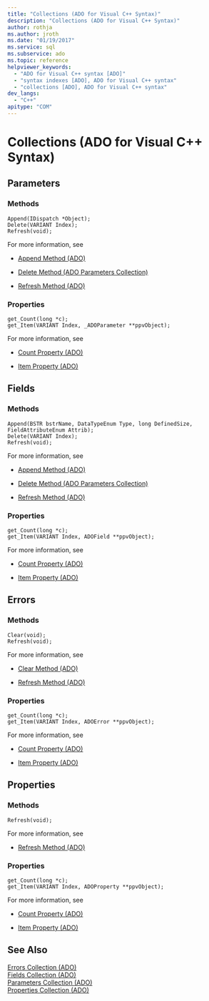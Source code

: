 ```yaml
---
title: "Collections (ADO for Visual C++ Syntax)"
description: "Collections (ADO for Visual C++ Syntax)"
author: rothja
ms.author: jroth
ms.date: "01/19/2017"
ms.service: sql
ms.subservice: ado
ms.topic: reference
helpviewer_keywords:
  - "ADO for Visual C++ syntax [ADO]"
  - "syntax indexes [ADO], ADO for Visual C++ syntax"
  - "collections [ADO], ADO for Visual C++ syntax"
dev_langs:
  - "C++"
apitype: "COM"
---
```

# Collections (ADO for Visual C++ Syntax)
## Parameters  
  
### Methods  
  
```  
Append(IDispatch *Object);  
Delete(VARIANT Index);  
Refresh(void);  
```  
  
 For more information, see  
  
-   [Append Method (ADO)](./append-method-ado.md)  
  
-   [Delete Method (ADO Parameters Collection)](./delete-method-ado-parameters-collection.md)  
  
-   [Refresh Method (ADO)](./refresh-method-ado.md)  
  
### Properties  
  
```  
get_Count(long *c);  
get_Item(VARIANT Index, _ADOParameter **ppvObject);  
```  
  
 For more information, see  
  
-   [Count Property (ADO)](./count-property-ado.md)  
  
-   [Item Property (ADO)](./item-property-ado.md)  
  
## Fields  
  
### Methods  
  
```  
Append(BSTR bstrName, DataTypeEnum Type, long DefinedSize, FieldAttributeEnum Attrib);  
Delete(VARIANT Index);  
Refresh(void);  
```  
  
 For more information, see  
  
-   [Append Method (ADO)](./append-method-ado.md)  
  
-   [Delete Method (ADO Parameters Collection)](./delete-method-ado-parameters-collection.md)  
  
-   [Refresh Method (ADO)](./refresh-method-ado.md)  
  
### Properties  
  
```  
get_Count(long *c);  
get_Item(VARIANT Index, ADOField **ppvObject);  
```  
  
 For more information, see  
  
-   [Count Property (ADO)](./count-property-ado.md)  
  
-   [Item Property (ADO)](./item-property-ado.md)  
  
## Errors  
  
### Methods  
  
```  
Clear(void);  
Refresh(void);  
```  
  
 For more information, see  
  
-   [Clear Method (ADO)](./clear-method-ado.md)  
  
-   [Refresh Method (ADO)](./refresh-method-ado.md)  
  
### Properties  
  
```  
get_Count(long *c);  
get_Item(VARIANT Index, ADOError **ppvObject);  
```  
  
 For more information, see  
  
-   [Count Property (ADO)](./count-property-ado.md)  
  
-   [Item Property (ADO)](./item-property-ado.md)  
  
## Properties  
  
### Methods  
  
```  
Refresh(void);  
```  
  
 For more information, see  
  
-   [Refresh Method (ADO)](./refresh-method-ado.md)  
  
### Properties  
  
```  
get_Count(long *c);  
get_Item(VARIANT Index, ADOProperty **ppvObject);  
```  
  
 For more information, see  
  
-   [Count Property (ADO)](./count-property-ado.md)  
  
-   [Item Property (ADO)](./item-property-ado.md)  
  
## See Also  
 [Errors Collection (ADO)](./errors-collection-ado.md)   
 [Fields Collection (ADO)](./fields-collection-ado.md)   
 [Parameters Collection (ADO)](./parameters-collection-ado.md)   
 [Properties Collection (ADO)](./properties-collection-ado.md)
